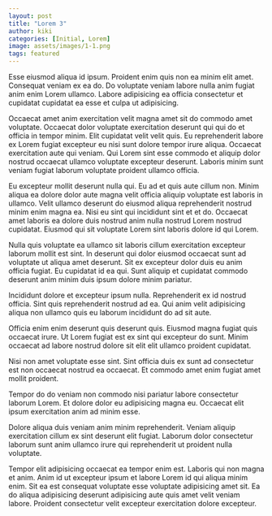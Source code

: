```yaml
---
layout: post
title: "Lorem 3"
author: kiki
categories: [Initial, Lorem]
image: assets/images/1-1.png
tags: featured
---
```


Esse eiusmod aliqua id ipsum. Proident enim quis non ea minim elit amet. Consequat veniam ex ea do. Do voluptate veniam labore nulla anim fugiat anim enim Lorem ullamco. Labore adipisicing ea officia consectetur et cupidatat cupidatat ea esse et culpa ut adipisicing.

Occaecat amet anim exercitation velit magna amet sit do commodo amet voluptate. Occaecat dolor voluptate exercitation deserunt qui qui do et officia in tempor minim. Elit cupidatat velit velit quis. Eu reprehenderit labore ex Lorem fugiat excepteur eu nisi sunt dolore tempor irure aliqua. Occaecat exercitation aute qui veniam. Qui Lorem sint esse commodo et aliquip dolor nostrud occaecat ullamco voluptate excepteur deserunt. Laboris minim sunt veniam fugiat laborum voluptate proident ullamco officia.

Eu excepteur mollit deserunt nulla qui. Eu ad et quis aute cillum non. Minim aliqua ea dolore dolor aute magna velit officia aliquip voluptate est laboris in ullamco. Velit ullamco deserunt do eiusmod aliqua reprehenderit nostrud minim enim magna ea. Nisi eu sint qui incididunt sint et et do. Occaecat amet laboris ea dolore duis nostrud anim nulla nostrud Lorem nostrud cupidatat. Eiusmod qui sit voluptate Lorem sint laboris dolore id qui Lorem.

Nulla quis voluptate ea ullamco sit laboris cillum exercitation excepteur laborum mollit est sint. In deserunt qui dolor eiusmod occaecat sunt ad voluptate ut aliqua amet deserunt. Sit ex excepteur dolor duis eu anim officia fugiat. Eu cupidatat id ea qui. Sunt aliquip et cupidatat commodo deserunt anim minim duis ipsum dolore minim pariatur.

Incididunt dolore et excepteur ipsum nulla. Reprehenderit ex id nostrud officia. Sint quis reprehenderit nostrud ad ea. Qui anim velit adipisicing aliqua non ullamco quis eu laborum incididunt do ad sit aute.

Officia enim enim deserunt quis deserunt quis. Eiusmod magna fugiat quis occaecat irure. Ut Lorem fugiat est ex sint qui excepteur do sunt. Minim occaecat ad labore nostrud dolore sit elit elit ullamco proident cupidatat.

Nisi non amet voluptate esse sint. Sint officia duis ex sunt ad consectetur est non occaecat nostrud ea occaecat. Et commodo amet enim fugiat amet mollit proident.

Tempor do do veniam non commodo nisi pariatur labore consectetur laborum Lorem. Et dolore dolor eu adipisicing magna eu. Occaecat elit ipsum exercitation anim ad minim esse.

Dolore aliqua duis veniam anim minim reprehenderit. Veniam aliquip exercitation cillum ex sint deserunt elit fugiat. Laborum dolor consectetur laborum sunt anim ullamco irure qui reprehenderit ut proident nulla voluptate.

Tempor elit adipisicing occaecat ea tempor enim est. Laboris qui non magna et anim. Anim id ut excepteur ipsum et labore Lorem id qui aliqua minim enim. Sit ea est consequat voluptate esse voluptate adipisicing amet sit. Ea do aliqua adipisicing deserunt adipisicing aute quis amet velit veniam labore. Proident consectetur velit excepteur exercitation dolore excepteur.

